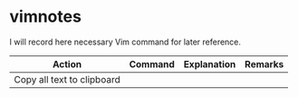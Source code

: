 # vimnotes
I will record here necessary Vim command for later reference. 


|Action|Command|Explanation|Remarks|
|------|-------|-----------|-------|
|Copy all text to clipboard||||
